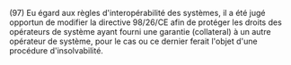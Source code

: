 (97) Eu égard aux règles d'interopérabilité des systèmes, il a été jugé opportun de modifier la directive 98/26/CE afin de protéger les droits des opérateurs de système ayant fourni une garantie (collateral) à un autre opérateur de système, pour le cas ou ce dernier ferait l'objet d'une procédure d'insolvabilité.